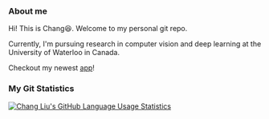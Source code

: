 ### About me
Hi! This is Chang:laughing:. Welcome to my personal git repo. 

Currently, I'm pursuing research in computer vision and deep learning at the University of Waterloo in Canada.

Checkout my newest [app](https://deepnash.streamlit.app/)!

### My Git Statistics
<!-- [![Top Langs](https://github-readme-stats.vercel.app/api?username=hellochang&theme=rose_pine&show_icons=true)](https://github.com/hellochang) -->

[![Chang Liu's GitHub Language Usage Statistics](https://github-readme-stats.vercel.app/api/top-langs?username=hellochang&hide=html,scss,stylus,blade,jupyter%20notebook,css,shell,batchfile,dockerfile,typescript&theme=rose_pine&show_icons=true)](https://github.com/hellochang)
